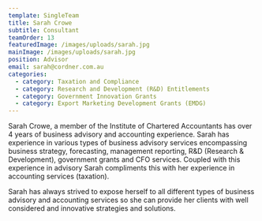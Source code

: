 ```yaml
---
template: SingleTeam
title: Sarah Crowe
subtitle: Consultant
teamOrder: 13
featuredImage: /images/uploads/sarah.jpg
mainImage: /images/uploads/sarah.jpg
position: Advisor
email: sarah@cordner.com.au
categories:
  - category: Taxation and Compliance
  - category: Research and Development (R&D) Entitlements
  - category: Government Innovation Grants
  - category: Export Marketing Development Grants (EMDG)
---
```


Sarah Crowe, a member of the Institute of Chartered Accountants has over 4 years of business advisory and accounting experience. Sarah has experience in various types of business advisory services encompassing business strategy, forecasting, management reporting, R&D (Research & Development), government grants and CFO services. Coupled with this experience in advisory Sarah compliments this with her experience in accounting services (taxation).

Sarah has always strived to expose herself to all different types of business advisory and accounting services so she can provide her clients with well considered and innovative strategies and solutions.

